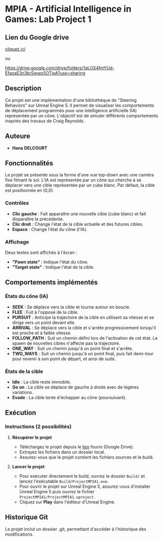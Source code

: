 # MPIA - Artificial Intelligence in Games: Lab Project 1

## Lien du Google drive

[cliquez ici](https://drive.google.com/drive/folders/1qLOS4fmYUd-EfaoaE3n3brSwwo5OTjpA?usp=sharing)

ou

https://drive.google.com/drive/folders/1qLOS4fmYUd-EfaoaE3n3brSwwo5OTjpA?usp=sharing

## Description

Ce projet est une implémentation d'une bibliothèque de "Steering Behaviors" sur Unreal Engine 5. Il permet de visualiser les comportements de déplacement programmés pour une intelligence artificielle (IA) représentée par un cône. L'objectif est de simuler différents comportements inspirés des travaux de Craig Reynolds.

## Auteure

- **Hana DELCOURT**

## Fonctionnalités

Le projet se présente sous la forme d'une vue top-down avec une caméra fixe filmant le sol. L'IA est représentée par un cône qui cherche à se déplacer vers une cible représentée par un cube blanc. Par défaut, la cible est positionnée en (0,0).

### Contrôles

- **Clic gauche** : Fait apparaître une nouvelle cible (cube blanc) et fait disparaître la précédente.
- **Clic droit** : Change l'état de la cible actuelle et des futures cibles.
- **Espace** : Change l'état du cône (l'IA).

### Affichage

Deux textes sont affichés à l'écran :

- **"Pawn state"** : Indique l'état du cône.
- **"Target state"** : Indique l'état de la cible.

## Comportements implémentés

### États du cône (IA)

- **SEEK** : Se déplace vers la cible et tourne autour en boucle.
- **FLEE** : Fuit à l'opposé de la cible.
- **PURSUIT** : Anticipe la trajectoire de la cible en utilisant sa vitesse et se dirige vers un point devant elle.
- **ARRIVAL** : Se déplace vers la cible et s'arrête progressivement lorsqu'il est proche et à faible vitesse.
- **FOLLOW_PATH** : Suit un chemin défini lors de l'activation de cet état. Le spawn de nouvelles cibles n'affecte pas la trajectoire.
- **ONE_WAY** : Suit un chemin jusqu'à un point final et s'arrête.
- **TWO_WAYS** : Suit un chemin jusqu'à un point final, puis fait demi-tour pour revenir à son point de départ, et ainsi de suite.

### États de la cible

- **Idle** : La cible reste immobile.
- **Go on** : La cible se déplace de gauche à droite avec de légères variations.
- **Evade** : La cible tente d'échapper au cône (poursuivant).

## Exécution

### Instructions (2 possibilités)

1. **Récupérer le projet**
   - Téléchargez le projet depuis le [lien](https://drive.google.com/drive/folders/1qLOS4fmYUd-EfaoaE3n3brSwwo5OTjpA?usp=sharing) fourni (Google Drive).
   - Extrayez les fichiers dans un dossier local.
   - Assurez-vous que le projet contient les fichiers sources et le build.

2. **Lancer le projet**
   - Pour exécuter directement le build, ouvrez le dossier `Build/` et lancez l'exécutable `Build/ProjectMPIA1.exe`.
   - Pour ouvrir le projet sur Unreal Engine 5, assurez-vous d'installer Unreal Engine 5 puis ouvrez le fichier `ProjectMPIA1/ProjectMPIA1.uproject`.
   - Cliquez sur **Play** dans l'éditeur d'Unreal Engine.

## Historique Git

Le projet inclut un dossier .git, permettant d'accéder à l'historique des modifications.